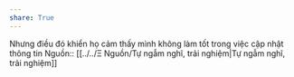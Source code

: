 ```yaml
---
share: True
---
```

Nhưng điều đó khiển họ cảm thấy mình không làm tốt trong việc cập nhật thông tin
Nguồn:: [[../../Ξ Nguồn/Tự ngẫm nghĩ, trải nghiệm|Tự ngẫm nghĩ, trải nghiệm]]